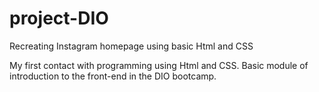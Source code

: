 # project-DIO
Recreating Instagram homepage using basic Html and CSS

My first contact with programming using Html and CSS. Basic module of introduction to the front-end in the DIO bootcamp.
